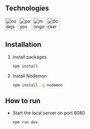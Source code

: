 ## Technologies


<img src="https://user-images.githubusercontent.com/25181517/183568594-85e280a7-0d7e-4d1a-9028-c8c2209e073c.png" height="40" alt="nodejs"/>
<img src="https://payos.vn/wp-content/uploads/sites/13/2023/07/payos-logo.svg" height="40" alt="payos"/>
<img src="https://user-images.githubusercontent.com/25181517/182884177-d48a8579-2cd0-447a-b9a6-ffc7cb02560e.png" height="40" alt="mongodb"/>
<img src="https://user-images.githubusercontent.com/25181517/117207330-263ba280-adf4-11eb-9b97-0ac5b40bc3be.png" height="40" alt="docker"/>

## Installation

1. Install packages

	```bash
	npm install
	```

2. Install Nodemon

	```bash
	npm install -g nodemon
	```

## How to run

- Start the local server on port 8080

	```bash
	npm run dev
	```
